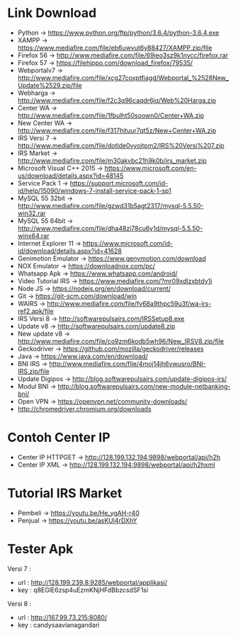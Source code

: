 # Link Download 
- Python -> https://www.python.org/ftp/python/3.6.4/python-3.6.4.exe 
- XAMPP -> https://www.mediafire.com/file/eb6uwvut6y88427/XAMPP.zip/file
- Firefox 56 -> http://www.mediafire.com/file/69ieo3sz9k1nycc/firefox.rar
- Firefox 57 -> https://filehippo.com/download_firefox/79535/
- Webportalv7 -> http://www.mediafire.com/file/xcg27coxptfiagd/Webportal_%2528New_Update%2529.zip/file
- Webharga -> http://www.mediafire.com/file/f2c3q96caqdr6jq/Web%20Harga.zip
- Center WA -> http://www.mediafire.com/file/1fbulht50soown0/Center+WA.zip
- New Center WA -> http://www.mediafire.com/file/f317hituur7qt5z/New+Center+WA.zip
- IRS Versi 7 -> http://www.mediafire.com/file/dotlde0vyoitpm2/IRS%20Versi%207.zip
- IRS Market -> http://www.mediafire.com/file/m30akvbc21h9k0b/irs_market.zip
- Microsoft Visual C++ 2015 -> https://www.microsoft.com/en-us/download/details.aspx?id=48145
- Service Pack 1 -> https://support.microsoft.com/id-id/help/15090/windows-7-install-service-pack-1-sp1
- MySQL 55 32bit ->	http://www.mediafire.com/file/gzwd31b5agt2317/mysql-5.5.50-win32.rar
- MySQL 55 64bit -> http://www.mediafire.com/file/dha48zi78cu6y1d/mysql-5.5.50-winx64.rar
- Internet Explorer 11 -> https://www.microsoft.com/id-id/download/details.aspx?id=41628
- Genimotion Emulator -> https://www.genymotion.com/download
- NOX Emulator -> https://downloadnox.com/pc/
- Whatsapp Apk -> https://www.whatsapp.com/android/
- Video Tutorial IRS -> https://www.mediafire.com/?mr09xdlzxbtdy1i
- Node JS -> https://nodejs.org/en/download/current/
- Git -> https://git-scm.com/download/win
- WAIRS -> http://www.mediafire.com/file/fv68a9thpc59u3f/wa-irs-ref2.apk/file
- IRS Versi 8 -> http://softwarepulsairs.com/IRSSetup8.exe
- Update v8 -> http://softwarepulsairs.com/update8.zip
- New update v8 -> http://www.mediafire.com/file/co9zm6kodb5wh96/New_IRSV8.zip/file
- Geckodriver -> https://github.com/mozilla/geckodriver/releases
- Java -> https://www.java.com/en/download/
- BNI IRS -> http://www.mediafire.com/file/4moj14jh6vwusro/BNI-IRS.zip/file
- Update Digipos -> http://blog.softwarepulsairs.com/update-digipos-irs/
- Modul BNI -> http://blog.softwarepulsairs.com/new-module-netbanking-bni/
- Open VPN -> https://openvpn.net/community-downloads/
- http://chromedriver.chromium.org/downloads
# Contoh Center IP
- Center IP HTTPGET -> http://128.199.132.194:9898/webportal/api/h2h
- Center IP XML -> http://128.199.132.194:9898/webportal/api/h2hxml

# Tutorial IRS Market
- Pembeli -> https://youtu.be/He_ygAH-r40
- Penjual -> https://youtu.be/asKUl4rDXhY

# Tester Apk
Versi 7 : 
- url : http://128.199.239.8:9285/webportal/applikasi/
- key : q8EGlE6zsp4uEzmKNjHFdBbzcsdSF1si

Versi 8 : 
- url : http://167.99.73.215:8080/
- key : candysaavianagandari

